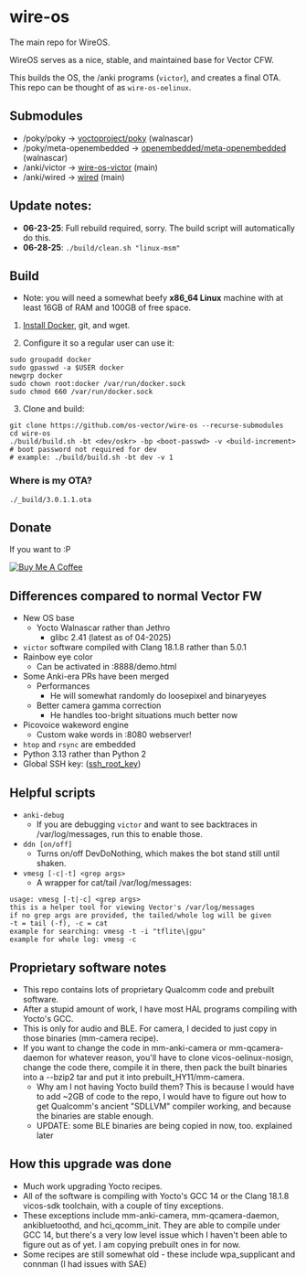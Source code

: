 # wire-os

The main repo for WireOS.

WireOS serves as a nice, stable, and maintained base for Vector CFW.

This builds the OS, the /anki programs (`victor`), and creates a final OTA. This repo can be thought of as `wire-os-oelinux`.

## Submodules

- /poky/poky -> [yoctoproject/poky](https://github.com/yoctoproject/poky) (walnascar)
- /poky/meta-openembedded -> [openembedded/meta-openembedded](https://github.com/openembedded/meta-openembedded) (walnascar)
- /anki/victor -> [wire-os-victor](https://github.com/os-vector/wire-os-victor) (main)
- /anki/wired -> [wired](https://github.com/os-vector/wired) (main)

## Update notes:

- **06-23-25**: Full rebuild required, sorry. The build script will automatically do this.
- **06-28-25**: `./build/clean.sh "linux-msm"`

## Build

- Note: you will need a somewhat beefy **x86_64 Linux** machine with at least 16GB of RAM and 100GB of free space.

1. [Install Docker](https://docs.docker.com/engine/install/), git, and wget.

2. Configure it so a regular user can use it:

```
sudo groupadd docker
sudo gpasswd -a $USER docker
newgrp docker
sudo chown root:docker /var/run/docker.sock
sudo chmod 660 /var/run/docker.sock
```

3. Clone and build:

```
git clone https://github.com/os-vector/wire-os --recurse-submodules
cd wire-os
./build/build.sh -bt <dev/oskr> -bp <boot-passwd> -v <build-increment>
# boot password not required for dev
# example: ./build/build.sh -bt dev -v 1
```

### Where is my OTA?

`./_build/3.0.1.1.ota`

##  Donate

If you want to :P

[![Buy Me A Coffee](https://www.buymeacoffee.com/assets/img/custom_images/orange_img.png)](https://buymeacoffee.com/kercre123)

## Differences compared to normal Vector FW

-   New OS base
    -   Yocto Walnascar rather than Jethro
        -   glibc 2.41 (latest as of 04-2025)
-   `victor` software compiled with Clang 18.1.8 rather than 5.0.1
-   Rainbow eye color
    -   Can be activated in :8888/demo.html
-   Some Anki-era PRs have been merged
    -   Performances
        -   He will somewhat randomly do loosepixel and binaryeyes
    -   Better camera gamma correction
        -   He handles too-bright situations much better now
-   Picovoice wakeword engine
    -   Custom wake words in :8080 webserver!
-   `htop` and `rsync` are embedded
-   Python 3.13 rather than Python 2
-   Global SSH key: ([ssh_root_key](https://raw.githubusercontent.com/kercre123/unlocking-vector/refs/heads/main/ssh_root_key))

## Helpful scripts

-	`anki-debug`
	-	If you are debugging `victor` and want to see backtraces in /var/log/messages, run this to enable those.
-	`ddn [on/off]`
	-	Turns on/off DevDoNothing, which makes the bot stand still until shaken.
-	`vmesg [-c|-t] <grep args>`
	-	A wrapper for cat/tail /var/log/messages:

```
usage: vmesg [-t|-c] <grep args>
this is a helper tool for viewing Vector's /var/log/messages
if no grep args are provided, the tailed/whole log will be given
-t = tail (-f), -c = cat
example for searching: vmesg -t -i "tflite\|gpu"
example for whole log: vmesg -c
```

## Proprietary software notes

-	This repo contains lots of proprietary Qualcomm code and prebuilt software.
-	After a stupid amount of work, I have most HAL programs compiling with Yocto's GCC.
-	This is only for audio and BLE. For camera, I decided to just copy in those binaries (mm-camera recipe).
-	If you want to change the code in mm-anki-camera or mm-qcamera-daemon for whatever reason, you'll have to clone vicos-oelinux-nosign, change the code there, compile it in there, then pack the built binaries into a --bzip2 tar and put it into prebuilt_HY11/mm-camera.
	-	Why am I not having Yocto build them? This is because I would have to add ~2GB of code to the repo, I would have to figure out how to get Qualcomm's ancient "SDLLVM" compiler working, and because the binaries are stable enough.
	-	UPDATE: some BLE binaries are being copied in now, too. explained later

## How this upgrade was done

-	Much work upgrading Yocto recipes.
-	All of the software is compiling with Yocto's GCC 14 or the Clang 18.1.8 vicos-sdk toolchain, with a couple of tiny exceptions.
-	These exceptions include mm-anki-camera, mm-qcamera-daemon, ankibluetoothd, and hci_qcomm_init. They are able to compile under GCC 14, but there's a very low level issue which I haven't been able to figure out as of yet. I am copying prebuilt ones in for now.
-	Some recipes are still somewhat old - these include wpa_supplicant and connman (I had issues with SAE)
